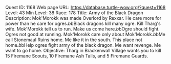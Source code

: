 Quest ID: 1168
Web page URL: https://database.turtle-wow.org/?quest=1168
Level: 43
Min Level: 38
Race: 178
Title: Army of the Black Dragon
Description: Mok'Morokk was made Overlord by Rexxar. He care more for power than he care for ogres.$b$bBlack dragons kill many ogre. Kill Tharg's wife. Mok'Morokk tell us to run. Make us come here.$b$bOgre should fight. Ogres not good at running. Mok'Morokk care only about Mok'Morokk.$b$bMe call Stonemaul Ruins home. Me like it in the south. This place not home.$b$bHelp ogres fight army of the black dragon. Me want revenge. Me want to go home.
Objective: Tharg in Brackenwall Village wants you to kill 15 Firemane Scouts, 10 Firemane Ash Tails, and 5 Firemane Guards.
